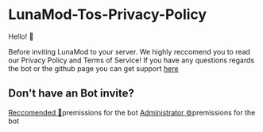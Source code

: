 # LunaMod-Tos-Privacy-Policy
Hello! 👋

Before inviting LunaMod to your server. We highly reccomend you to read our Privacy Policy and Terms of Service!
If you have any questions regards the bot or the github page you can get support [here](https://discord.gg/twpgc5ajfQ)

## Don't have an Bot invite? 

[Reccomended 🧷](https://discord.com/api/oauth2/authorize?client_id=1021083001871925389&permissions=1099984579702&scope=bot)premissions for the bot
[Administrator ⚙️](https://discord.com/api/oauth2/authorize?client_id=1021083001871925389&permissions=8&scope=bot)premissions for the bot

